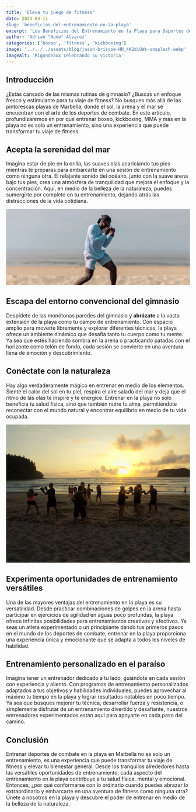 ```yaml
---
title: 'Eleva tu juego de fitness'
date: 2024-04-11
slug: 'beneficios-del-entrenamiento-en-la-playa'
excerpt: 'Los Beneficios del Entrenamiento en la Playa para Deportes de Combate en Marbella'
author: 'Adrian "Nano" Alvarez'
categories: ['boxeo', 'fitness', 'kickboxing']
image: '../../../assets/blog/jason-briscoe-HN_4K2diUWs-unsplash.webp'
imageAlt: 'Rigondeaux celebrando su victoria'
---
```


## Introducción

¿Estás cansado de las mismas rutinas de gimnasio? ¿Buscas un enfoque fresco y estimulante para tu viaje de fitness? No busques más allá de las pintorescas playas de Marbella, donde el sol, la arena y el mar se encuentran con el arte de los deportes de combate. En este artículo, profundizaremos en por qué entrenar boxeo, kickboxing, MMA y más en la playa no es solo un entrenamiento, sino una experiencia que puede transformar tu viaje de fitness.

## Acepta la serenidad del mar

Imagina estar de pie en la orilla, las suaves olas acariciando tus pies mientras te preparas para embarcarte en una sesión de entrenamiento como ninguna otra. El relajante sonido del océano, junto con la suave arena bajo tus pies, crea una atmósfera de tranquilidad que mejora el enfoque y la concentración. Aquí, en medio de la belleza de la naturaleza, puedes sumergirte por completo en tu entrenamiento, dejando atrás las distracciones de la vida cotidiana.

![Entrenamiento en la playa](../../../assets/blog/lets-take-this-outside-boxing-training-style.webp)

## Escapa del entorno convencional del gimnasio

Despídete de las monótonas paredes del gimnasio y **abrázate** a la vasta extensión de la playa como tu campo de entrenamiento. Con espacio amplio para moverte libremente y explorar diferentes técnicas, la playa ofrece un ambiente dinámico que desafía tanto tu cuerpo como tu mente. Ya sea que estés haciendo sombra en la arena o practicando patadas con el horizonte como telón de fondo, cada sesión se convierte en una aventura llena de emoción y descubrimiento.

## Conéctate con la naturaleza

Hay algo verdaderamente mágico en entrenar en medio de los elementos. Siente el calor del sol en tu piel, respira el aire salado del mar y deja que el ritmo de las olas te inspire y te energice. Entrenar en la playa no solo beneficia tu salud física, sino que también nutre tu alma, permitiéndote reconectar con el mundo natural y encontrar equilibrio en medio de tu vida ocupada.

![Conexión con la naturaleza](../../../assets/blog/db63c0_51bda1d465e349d08ad68d705921f5ae~mv2_d_3648_2736_s_4_2.webp)

## Experimenta oportunidades de entrenamiento versátiles

Una de las mayores ventajas del entrenamiento en la playa es su versatilidad. Desde practicar combinaciones de golpes en la arena hasta participar en ejercicios de agilidad en aguas poco profundas, la playa ofrece infinitas posibilidades para entrenamientos creativos y efectivos. Ya seas un atleta experimentado o un principiante dando tus primeros pasos en el mundo de los deportes de combate, entrenar en la playa proporciona una experiencia única y emocionante que se adapta a todos los niveles de habilidad.

## Entrenamiento personalizado en el paraíso

Imagina tener un entrenador dedicado a tu lado, guiándote en cada sesión con experiencia y aliento. Con programas de entrenamiento personalizados adaptados a tus objetivos y habilidades individuales, puedes aprovechar al máximo tu tiempo en la playa y lograr resultados notables en poco tiempo. Ya sea que busques mejorar tu técnica, desarrollar fuerza y resistencia, o simplemente disfrutar de un entrenamiento divertido y desafiante, nuestros entrenadores experimentados están aquí para apoyarte en cada paso del camino.

## Conclusión

Entrenar deportes de combate en la playa en Marbella no es solo un entrenamiento, es una experiencia que puede transformar tu viaje de fitness y elevar tu bienestar general. Desde los tranquilos alrededores hasta las versátiles oportunidades de entrenamiento, cada aspecto del entrenamiento en la playa contribuye a tu salud física, mental y emocional. Entonces, ¿por qué conformarse con lo ordinario cuando puedes abrazar lo extraordinario y embarcarte en una aventura de fitness como ninguna otra? Únete a nosotros en la playa y descubre el poder de entrenar en medio de la belleza de la naturaleza.
